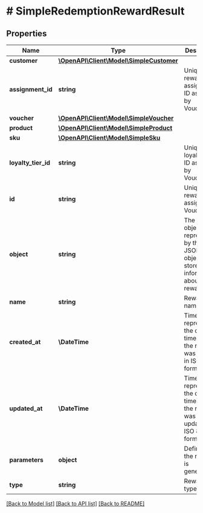 # # SimpleRedemptionRewardResult

## Properties

Name | Type | Description | Notes
------------ | ------------- | ------------- | -------------
**customer** | [**\OpenAPI\Client\Model\SimpleCustomer**](SimpleCustomer.md) |  | [optional]
**assignment_id** | **string** | Unique reward assignment ID assigned by Voucherify. | [optional]
**voucher** | [**\OpenAPI\Client\Model\SimpleVoucher**](SimpleVoucher.md) |  | [optional]
**product** | [**\OpenAPI\Client\Model\SimpleProduct**](SimpleProduct.md) |  | [optional]
**sku** | [**\OpenAPI\Client\Model\SimpleSku**](SimpleSku.md) |  | [optional]
**loyalty_tier_id** | **string** | Unique loyalty tier ID assigned by Voucherify. | [optional]
**id** | **string** | Unique reward ID, assigned by Voucherify. | [optional]
**object** | **string** | The type of object represented by the JSON. This object stores information about the reward. | [optional] [default to 'reward']
**name** | **string** | Reward name. | [optional]
**created_at** | **\DateTime** | Timestamp representing the date and time when the reward was created in ISO 8601 format. | [optional]
**updated_at** | **\DateTime** | Timestamp representing the date and time when the reward was updated in ISO 8601 format. | [optional]
**parameters** | **object** | Defines how the reward is generated. | [optional]
**type** | **string** | Reward type. | [optional]

[[Back to Model list]](../../README.md#models) [[Back to API list]](../../README.md#endpoints) [[Back to README]](../../README.md)
